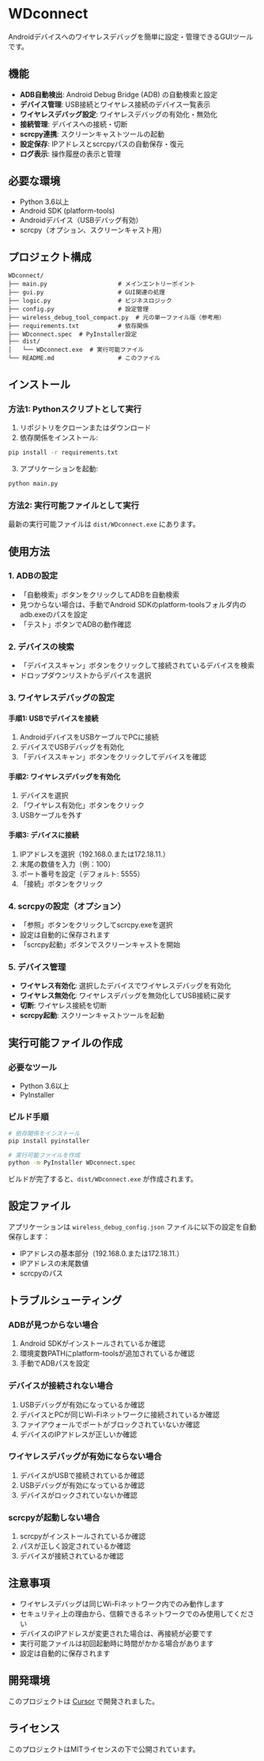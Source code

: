 # WDconnect

Androidデバイスへのワイヤレスデバッグを簡単に設定・管理できるGUIツールです。

## 機能

- **ADB自動検出**: Android Debug Bridge (ADB) の自動検索と設定
- **デバイス管理**: USB接続とワイヤレス接続のデバイス一覧表示
- **ワイヤレスデバッグ設定**: ワイヤレスデバッグの有効化・無効化
- **接続管理**: デバイスへの接続・切断
- **scrcpy連携**: スクリーンキャストツールの起動
- **設定保存**: IPアドレスとscrcpyパスの自動保存・復元
- **ログ表示**: 操作履歴の表示と管理

## 必要な環境

- Python 3.6以上
- Android SDK (platform-tools)
- Androidデバイス（USBデバッグ有効）
- scrcpy（オプション、スクリーンキャスト用）

## プロジェクト構成

```
WDconnect/
├── main.py                    # メインエントリーポイント
├── gui.py                     # GUI関連の処理
├── logic.py                   # ビジネスロジック
├── config.py                  # 設定管理
├── wireless_debug_tool_compact.py  # 元の単一ファイル版（参考用）
├── requirements.txt           # 依存関係
├── WDconnect.spec  # PyInstaller設定
├── dist/
│   └── WDconnect.exe  # 実行可能ファイル
└── README.md                  # このファイル
```

## インストール

### 方法1: Pythonスクリプトとして実行

1. リポジトリをクローンまたはダウンロード
2. 依存関係をインストール:
```bash
pip install -r requirements.txt
```
3. アプリケーションを起動:
```bash
python main.py
```

### 方法2: 実行可能ファイルとして実行

最新の実行可能ファイルは `dist/WDconnect.exe` にあります。

## 使用方法

### 1. ADBの設定
- 「自動検索」ボタンをクリックしてADBを自動検索
- 見つからない場合は、手動でAndroid SDKのplatform-toolsフォルダ内のadb.exeのパスを設定
- 「テスト」ボタンでADBの動作確認

### 2. デバイスの検索
- 「デバイススキャン」ボタンをクリックして接続されているデバイスを検索
- ドロップダウンリストからデバイスを選択

### 3. ワイヤレスデバッグの設定

#### 手順1: USBでデバイスを接続
1. AndroidデバイスをUSBケーブルでPCに接続
2. デバイスでUSBデバッグを有効化
3. 「デバイススキャン」ボタンをクリックしてデバイスを確認

#### 手順2: ワイヤレスデバッグを有効化
1. デバイスを選択
2. 「ワイヤレス有効化」ボタンをクリック
3. USBケーブルを外す

#### 手順3: デバイスに接続
1. IPアドレスを選択（192.168.0.または172.18.11.）
2. 末尾の数値を入力（例：100）
3. ポート番号を設定（デフォルト: 5555）
4. 「接続」ボタンをクリック

### 4. scrcpyの設定（オプション）
- 「参照」ボタンをクリックしてscrcpy.exeを選択
- 設定は自動的に保存されます
- 「scrcpy起動」ボタンでスクリーンキャストを開始

### 5. デバイス管理
- **ワイヤレス有効化**: 選択したデバイスでワイヤレスデバッグを有効化
- **ワイヤレス無効化**: ワイヤレスデバッグを無効化してUSB接続に戻す
- **切断**: ワイヤレス接続を切断
- **scrcpy起動**: スクリーンキャストツールを起動

## 実行可能ファイルの作成

### 必要なツール
- Python 3.6以上
- PyInstaller

### ビルド手順

```bash
# 依存関係をインストール
pip install pyinstaller

# 実行可能ファイルを作成
python -m PyInstaller WDconnect.spec
```

ビルドが完了すると、`dist/WDconnect.exe` が作成されます。

## 設定ファイル

アプリケーションは `wireless_debug_config.json` ファイルに以下の設定を自動保存します：

- IPアドレスの基本部分（192.168.0.または172.18.11.）
- IPアドレスの末尾数値
- scrcpyのパス

## トラブルシューティング

### ADBが見つからない場合
1. Android SDKがインストールされているか確認
2. 環境変数PATHにplatform-toolsが追加されているか確認
3. 手動でADBパスを設定

### デバイスが接続されない場合
1. USBデバッグが有効になっているか確認
2. デバイスとPCが同じWi-Fiネットワークに接続されているか確認
3. ファイアウォールでポートがブロックされていないか確認
4. デバイスのIPアドレスが正しいか確認

### ワイヤレスデバッグが有効にならない場合
1. デバイスがUSBで接続されているか確認
2. USBデバッグが有効になっているか確認
3. デバイスがロックされていないか確認

### scrcpyが起動しない場合
1. scrcpyがインストールされているか確認
2. パスが正しく設定されているか確認
3. デバイスが接続されているか確認

## 注意事項

- ワイヤレスデバッグは同じWi-Fiネットワーク内でのみ動作します
- セキュリティ上の理由から、信頼できるネットワークでのみ使用してください
- デバイスのIPアドレスが変更された場合は、再接続が必要です
- 実行可能ファイルは初回起動時に時間がかかる場合があります
- 設定は自動的に保存されます

## 開発環境

このプロジェクトは [Cursor](https://cursor.sh/) で開発されました。

## ライセンス

このプロジェクトはMITライセンスの下で公開されています。 